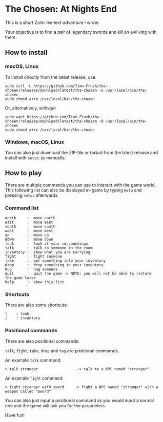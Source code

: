# The Chosen: At Nights End

This is a short Zork-like text-adventure I wrote.

Your objective is to find a pair of legendary swords and kill an evil king with them.

## How to install

### macOS, Linux

To install directly from the latest release, use:
~~~ shell
sudo curl -L https://github.com/Timo-Frueh/the-chosen/releases/download/latest/the-chosen -o /usr/local/bin/the-chosen
sudo chmod a+rx /usr/local/bin/the-chosen
~~~

Or, alternatively, with`wget`
~~~ shell
sudo wget https://github.com/Timo-Frueh/the-chosen/releases/download/latest/the-chosen -O /usr/local/bin/the-chosen
sudo chmod a+rx /usr/local/bin/the-chosen
~~~

### Windows, macOS, Linux

You can also just download the ZIP-file or tarball from the latest release and install with `setup.py` manually.

## How to play

There are multiple commands you can use to interact with the game world. 
This following list can also be displayed in-game by typing `help` and pressing `enter` afterwards.

### Command list

~~~ text
north     :  move north
east      :  move east
south     :  move south
west      :  move west
up        :  move up
down      :  move down
look      :  look at your surroundings
talk      :  talk to someone in the room
inventory :  show what you are carrying
fight     :  fight someone
take      :  put something into your inventory
drop      :  drop something in your inventory
hug       :  hug someone
quit      :  quit the game -> NOTE: you will not be able to restore the game later
help      :  show this list
~~~

### Shortcuts

There are also some shortcuts:

~~~ text
l    : look
i    : inventory
~~~

### Positional commands

There are also positional commands:

`talk`, `fight`, `take`, `drop` and `hug` are positional commands.

An example `talk` command:

~~~ text
> talk stranger                  -> talk to a NPC named "stranger"
~~~

An example `fight` command:

~~~ text
> fight stranger with sword     -> fight a NPC named "stranger" with a weapon called "sword"
~~~

You can also just input a positional command as you would input a normal one and the game will ask you for the parameters.

Have fun!
